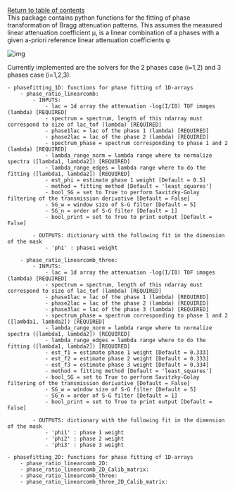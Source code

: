 [Return to table of contents](index.md)<br/>
This package contains python functions for the fitting of phase transformation of Bragg attenuation patterns.
This assumes the measured linear attenuation coefficient μ, is a linear combination of a phases with a given a-priori reference linear attenuation coefficients φ

![img](https://latex.codecogs.com/svg.latex?\mu%3D\sum_i%20f_i%20\phi_i)

Currently implemented are the solvers for the 2 phases case (i=1,2) and 3 phases case (i=1,2,3).

    - phasefitting_1D: functions for phase fitting of 1D-arrays
        - phase_ratio_linearcomb:
            - INPUTS:
                - lac = 1d array the attenuation -log(I/I0) TOF images (lambda) [REQUIRED]
                - spectrum = spectrum, length of this ndarray must correspond to size of lac_tof (lambda) [REQUIRED]
                - phase1lac = lac of the phase 1 (lambda) [REQUIRED]
                - phase2lac = lac of the phase 2 (lambda) [REQUIRED]
                - spectrum_phase = spectrum corresponding to phase 1 and 2 (lambda) [REQUIRED]
                - lambda_range_norm = lambda range where to normalize spectra ([lambda1, lambda2]) [REQUIRED]
                - lambda_range_edges = lambda range where to do the fitting ([lambda1, lambda2]) [REQUIRED]
                - est_phi = estimate phase 1 weight [Default = 0.5]
                - method = fitting method [Default = 'least_squares']
                - bool_SG = set to True to perform Savitzky-Golay filtering of the transmission derivative [Default = False]
                - SG_w = window size of S-G filter [Default = 5]
                - SG_n = order of S-G filter [Default = 1]
                - bool_print = set to True to print output [Default = False]

            - OUTPUTS: dictionary with the following fit in the dimension of the mask
                - 'phi' : phase1 weight

        - phase_ratio_linearcomb_three:
            - INPUTS:
                - lac = 1d array the attenuation -log(I/I0) TOF images (lambda) [REQUIRED]
                - spectrum = spectrum, length of this ndarray must correspond to size of lac_tof (lambda) [REQUIRED]
                - phase1lac = lac of the phase 1 (lambda) [REQUIRED]
                - phase2lac = lac of the phase 2 (lambda) [REQUIRED]
                - phase3lac = lac of the phase 3 (lambda) [REQUIRED]
                - spectrum_phase = spectrum corresponding to phase 1 and 2 ([lambda1, lambda2]) [REQUIRED]
                - lambda_range_norm = lambda range where to normalize spectra ([lambda1, lambda2]) [REQUIRED]
                - lambda_range_edges = lambda range where to do the fitting ([lambda1, lambda2]) [REQUIRED]
                - est_f1 = estimate phase 1 weight [Default = 0.333]
                - est_f2 = estimate phase 2 weight [Default = 0.333]
                - est_f3 = estimate phase 3 weight [Default = 0.334]
                - method = fitting method [Default = 'least_squares']
                - bool_SG = set to True to perform Savitzky-Golay filtering of the transmission derivative [Default = False]
                - SG_w = window size of S-G filter [Default = 5]
                - SG_n = order of S-G filter [Default = 1]
                - bool_print = set to True to print output [Default = False]

            - OUTPUTS: dictionary with the following fit in the dimension of the mask
                - 'phi1' : phase 1 weight
                - 'phi2' : phase 2 weight
                - 'phi3' : phase 3 weight

    - phasefitting_2D: functions for phase fitting of 1D-arrays
        - phase_ratio_linearcomb_2D:
        - phase_ratio_linearcomb_2D_Calib_matrix:
        - phase_ratio_linearcomb_three:
        - phase_ratio_linearcomb_three_2D_Calib_matrix: